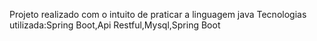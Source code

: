 Projeto realizado com o intuito de praticar a linguagem java
Tecnologias utilizada:Spring Boot,Api Restful,Mysql,Spring Boot
